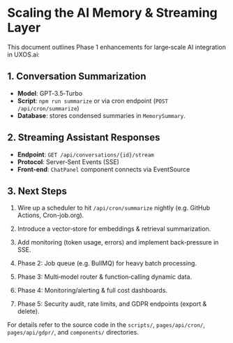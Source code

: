 # Scaling the AI Memory & Streaming Layer

This document outlines Phase 1 enhancements for large‑scale AI integration in UXOS.ai:

## 1. Conversation Summarization
- **Model**: GPT‑3.5‑Turbo
- **Script**: `npm run summarize` or via cron endpoint (`POST /api/cron/summarize`)
- **Database**: stores condensed summaries in `MemorySummary`.

## 2. Streaming Assistant Responses
- **Endpoint**: `GET /api/conversations/{id}/stream`
- **Protocol**: Server‑Sent Events (SSE)
- **Front‑end**: `ChatPanel` component connects via EventSource

## 3. Next Steps
1. Wire up a scheduler to hit `/api/cron/summarize` nightly (e.g. GitHub Actions, Cron-job.org).
2. Introduce a vector‑store for embeddings & retrieval summarization.
3. Add monitoring (token usage, errors) and implement back‑pressure in SSE.
4. Phase 2: Job queue (e.g. BullMQ) for heavy batch processing.

5. Phase 3: Multi‑model router & function‑calling dynamic data.
6. Phase 4: Monitoring/alerting & full cost dashboards.
7. Phase 5: Security audit, rate limits, and GDPR endpoints (export & delete).

For details refer to the source code in the `scripts/`, `pages/api/cron/`, `pages/api/gdpr/`, and `components/` directories.
